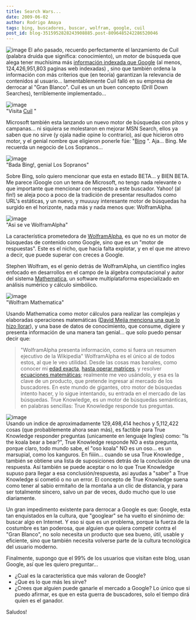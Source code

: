 ```yaml
---
title: Search Wars...
date: 2009-06-02
author: Rodrigo Amaya
tags: bing, buscadores, buscar, wolfram, google, cuil
post_id: blog-3515952828243908885.post-8096485242286520046
---
```


![image](https://4.bp.blogspot.com/_ayvorITawE4/SiVoyXYPirI/AAAAAAAACAY/BrVsUmSsHKE/s320/search-wars.jpg)    El año pasado,
recuerdo perfectamente el lanzamiento de Cuil (palabra druida que significa: conocimiento), un motor de búsqueda que alega tener muchísima más [información indexada que Google](https://www.srbyte.com/2008/07/google-tiene-1-trillon-de-paginas.html) (al menos, 124,426,951,803 paginas web indexadas) , sino que también ordena la información con más criterios que (en teoría) garantizan la relevancia de contenidos al usuario... lamentablemente Cuil falló en su empresa de derrocar al "Gran Blanco". Cuil es un un buen concepto (Drill Down Searches), terriblemente implementado...

![image](https://1.bp.blogspot.com/_ayvorITawE4/SiVn9qDnuBI/AAAAAAAAB_4/NlkozASPSrw/s320/cuil.png)    
"Visita [Cuil](https://www.cuil.com/)
"

Microsoft también esta lanzando un nuevo motor de búsquedas con pitos y campanas... ni siquiera se molestaron en mejorar MSN Search, ellos ya saben que no sirve (y ojala nadie opine lo contrario), así que hicieron otro motor, y el genial nombre que eligieron ponerle fúe: "[Bing](https://www.bing.com/)
". Aja... Bing. Me recuerda un negocio de Los Sopranos...

![image](https://3.bp.blogspot.com/_ayvorITawE4/SiVn9SqidGI/AAAAAAAAB_w/VJOnaBZnXkA/s320/bada_bing_logo_2780.gif)    
"Bada Bing!, genial Los Sopranos"

Sobre Bing, solo quiero mencionar que esta en estado BETA... y BIEN BETA. Me parece iGoogle con un tema de Microsoft, no tengo nada relevante o que importante que mencionar con respecto a este buscador. Yahoo! (al fin!) se aleja poco a poco de la tradición de presentar resultados como URL's estáticas, y un nuevo, y muuuuy interesante motor de búsquedas ha surgido en el horizonte, nada más y nada menos que: WolframAlpha.

![image](https://4.bp.blogspot.com/_ayvorITawE4/SiVn94hhtcI/AAAAAAAACAA/yWpySSJWsOk/s320/wolfram-alpha-web-semantica.png)    
"Asi se ve
WolframAlpha"

La característica prometedora de [WolframAlpha](https://www66.wolframalpha.com/), es que no es un motor de búsquedas de contenido como Google, sino que es un "motor de respuestas". Este es el nicho, que hacia falta explotar, y en el que me atrevo a decir, que puede superar con creces a Google.

Stephen Wolfram, es el genio detrás de WolframAlpha, un científico ingles enfocado en desarrollos en el campo de la álgebra computacional y autor del sistema [Mathematica](https://www.wolfram.com/products/mathematica/index.html), un software multiplataforma especializado en análisis numérico y cálculo simbólico.

![image](https://2.bp.blogspot.com/_ayvorITawE4/SiVn-KgWdPI/AAAAAAAACAQ/NwD0QJ2nljc/s320/wolf-mathemathica.jpg)    
"Wolfram
Mathematica"

Usando Mathematica como motor cálculos para realizar las complejas y elaboradas operaciones matemáticas ([David Mejia menciona una que lo hizo llorar](https://damr.net/2009/05/17/wolfram-alpha)), y una base de datos de conocimiento, que consume, digiere y presenta información de una manera tan genial... que solo puedo pensar decir que:

> "WolframAlpha presenta
> información, como si fuera un resumen ejecutivo de la
> Wikipedia"
WolframAlpha es el único al de todos estos, al que le veo utilidad. Desde las cosas mas banales, como conocer mi [edad exacta](https://www40.wolframalpha.com/input/?i=May+19%2C+1985), [hasta operar matrices](https://www40.wolframalpha.com/input/?i=inv%7B%7B3%2C4%2C5%7D%2C%7B-2%2C5%2C-8%7D%2C%7B7%2C-1%2C9%7D%7D), y resolver [ecuaciones matemáticas](https://www40.wolframalpha.com/input/?i=x%5E2+sin%28x%29); realmente me veo usándolo, y esa es la clave de un producto, que pretende ingresar al mercado de los buscadores. En este mundo de gigantes, otro motor de búsquedas intento hacer, y lo sigue intentando, su entrada en el mercado de las búsquedas. True Knowledge, es un motor de búsquedas semánticas, en palabras sencillas: True Knowledge responde tus preguntas.

![image](https://3.bp.blogspot.com/_ayvorITawE4/SiVn95fkTLI/AAAAAAAACAI/ZZmAM11P3kg/s320/trueknowledge.gif)    
Usando un indice de aproximadamente 129,498,414 hechos y 5,112,422 cosas (que probablemente ahora sean más), es factible para True Knowledge responder preguntas (unicamente en lenguaje Ingles) como: "Is the koala bear a bear?", True Knowledge responde NO a esta pregunta, porque claro, todo mundo sabe, el "oso koala" NO es un oso... es un marsupial, como los kanguros. En fiiiin... cuando se usa True Knowledge , también se obtiene una lista de suposiciones detrás de la conclusión de una respuesta. Así también se puede aceptar o no lo que True Knowledge supuso para llegar a esa conclusión/respuesta, asi ayudas a "saber" a True Knowledge si cometió o no un error. El concepto de True Knowledge suena como tener al sabio ermitaño de la montaña a un clic de distancia, y para ser totalmente sincero, salvo un par de veces, dudo mucho que lo use diariamente.

Un gran impedimento existente para derrocar a Google es que: Google, esta tan enquistados en la cultura, que "googlear" se ha vuelto el sinónimo de: buscar algo en Internet. Y eso si que es un problema, porque la fuerza de la costumbre es tan poderosa, que alguien que quiera competir contra el "Gran Blanco", no solo necesita un producto que sea bueno, útil, usable y eficiente, sino que también necesita volverse parte de la cultura tecnológica del usuario moderno.

Finalmente, supongo que el 99% de los usuarios que visitan este blog, usan Google, así que les quiero preguntar...

- ¿Cual es la característica que más valoran de Google?
- ¿Que es lo que más les sirve?
- ¿Crees que alguien puede ganarle el mercado a Google?
Lo único que si puedo afirmar, es que en esta guerra de buscadores, solo el tiempo dirá quien es el ganador.

Saludos!